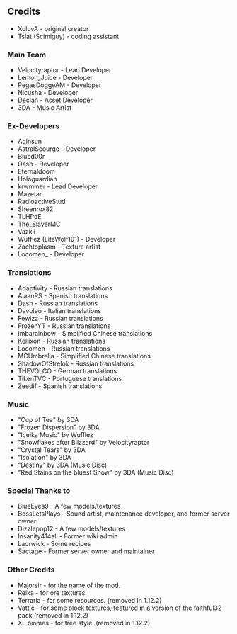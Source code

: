 ## Credits
* XolovA - original creator
* Tslat (Scimiguy) - coding assistant

### Main Team
* Velocityraptor - Lead Developer
* Lemon_Juice - Developer
* PegasDoggeAM - Developer
* Nicusha - Developer
* Declan - Asset Developer
* 3DA - Music Artist

### Ex-Developers
* Aginsun
* AstralScourge - Developer
* Blued00r
* Dash - Developer
* Eternaldoom
* Hologuardian
* krwminer - Lead Developer
* Mazetar
* RadioactiveStud
* Sheenrox82
* TLHPoE
* The_SlayerMC
* Vazkii
* Wufflez (LiteWolf101) - Developer
* Zachtoplasm - Texture artist
* Locomen_ - Developer

### Translations
* Adaptivity - Russian translations
* AlaanRS - Spanish translations
* Dash - Russian translations
* Davoleo - Italian translations
* Fewizz - Russian translations
* FrozenYT - Russian translations
* Imbarainbow - Simplified Chinese translations
* Kellixon - Russian translations
* Locomen - Russian translations
* MCUmbrella - Simplified Chinese translations
* ShadowOfStrelok - Russian translations
* THEVOLCO - German translations
* TikenTVC - Portuguese translations
* Zeedif - Spanish translations

### Music
* "Cup of Tea" by 3DA
* "Frozen Dispersion" by 3DA
* "Iceika Music" by Wufflez
* "Snowflakes after Blizzard" by Velocityraptor
* "Crystal Tears" by 3DA
* "Isolation" by 3DA
* "Destiny" by 3DA (Music Disc)
* "Red Stains on the bluest Snow" by 3DA (Music Disc)

### Special Thanks to
* BlueEyes9 - A few models/textures
* BossLetsPlays - Sound artist, maintenance developer, and former server owner
* Dizzlepop12 - A few models/textures
* Insanity414all - Former wiki admin
* Laorwick - Some recipes
* Sactage - Former server owner and maintainer

### Other Credits
* Majorsir - for the name of the mod.
* Reika - for ore textures.
* Terraria - for some resources. (removed in 1.12.2)
* Vattic - for some block textures, featured in a version of the faithful32 pack (removed in 1.12.2)
* XL biomes - for tree style. (removed in 1.12.2)
